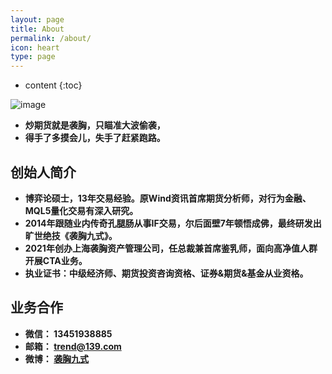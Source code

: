 ```yaml
---
layout: page
title: About
permalink: /about/
icon: heart
type: page
---
```


* content
{:toc}

![image](https://pic2.zhimg.com/v2-7b99bf4747451ce026a23667dfedafc0_1440w.jpg?source=172ae18b)

* **炒期货就是袭胸，只瞄准大波偷袭，**
* **得手了多摸会儿，失手了赶紧跑路。**

## 创始人简介
* **博弈论硕士，13年交易经验。原Wind资讯首席期货分析师，对行为金融、MQL5量化交易有深入研究。**
* **2014年跟随业内传奇孔腿肠从事IF交易，尔后面壁7年顿悟成佛，最终研发出旷世绝技《袭胸九式》。**
* **2021年创办上海袭胸资产管理公司，任总裁兼首席鉴乳师，面向高净值人群开展CTA业务。**
* **执业证书：中级经济师、期货投资咨询资格、证券&期货&基金从业资格。**

## 业务合作
* **微信： 13451938885**
* **邮箱： trend@139.com**
* **微博： [袭胸九式](https://weibo.com/wcix)**
